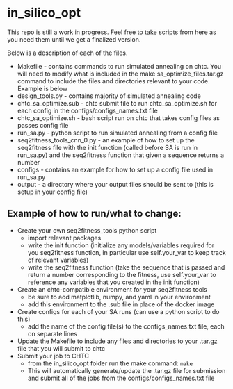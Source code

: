 # in_silico_opt
This repo is still a work in progress. Feel free to take scripts from here as you need them until we get a finalized version.

Below is a description of each of the files.

- Makefile - contains commands to run simulated annealing on chtc. You will need to modify what is included in the make sa_optimize_files.tar.gz command to include the files and directories relevant to your code. Example is below
- design_tools.py - contains majority of simulated annealing code
- chtc_sa_optimize.sub - chtc submit file to run chtc_sa_optimize.sh for each config in the configs/configs_names.txt file
- chtc_sa_optimize.sh - bash script run on chtc that takes config files as passes config file
- run_sa.py - python script to run simulated annealing from a config file
- seq2fitness_tools_cnn_0.py - an example of how to set up the seq2fitness file with the init function (called before SA is run in run_sa.py) and the seq2fitness function that given a sequence returns a number
- configs - contains an example for how to set up a config file used in run_sa.py
- output - a directory where your output files should be sent to (this is setup in your config file)

## Example of how to run/what to change:
- Create your own seq2fitness_tools python script
    - import relevant packages
    - write the init function (initialize any models/variables required for you seq2fitness function, in particular use self.your_var to keep track of relevant variables)
    - write the seq2fitness function (take the sequence that is passed and return a number corresponding to the fitness, use self.your_var to reference any variables that you created in the init function)
- Create an chtc-compatible environment for your seq2fitness tools
    - be sure to add matplotlib, numpy, and yaml in your environment
    - add this environment to the .sub file in place of the docker image
- Create configs for each of your SA runs (can use a python script to do this)
    - add the name of the config file(s) to the configs_names.txt file, each on separate lines
- Update the Makefile to include any files and directories to your .tar.gz file that you will submit to chtc
- Submit your job to CHTC
  - from the in_silico_opt folder run the make command: <code>make</code>
  - This will automatically generate/update the .tar.gz file for submission and submit all of the jobs from the configs/configs_names.txt file


